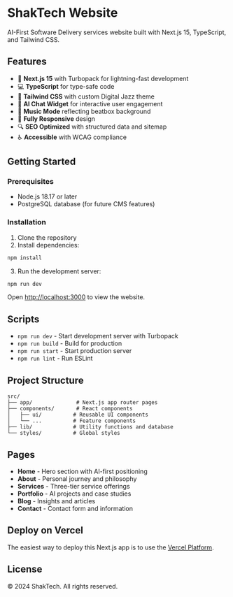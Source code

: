 # ShakTech Website

AI-First Software Delivery services website built with Next.js 15, TypeScript, and Tailwind CSS.

## Features

- 🚀 **Next.js 15** with Turbopack for lightning-fast development
- 💻 **TypeScript** for type-safe code
- 🎨 **Tailwind CSS** with custom Digital Jazz theme
- 🤖 **AI Chat Widget** for interactive user engagement
- 🎵 **Music Mode** reflecting beatbox background
- 📱 **Fully Responsive** design
- 🔍 **SEO Optimized** with structured data and sitemap
- ♿ **Accessible** with WCAG compliance

## Getting Started

### Prerequisites

- Node.js 18.17 or later
- PostgreSQL database (for future CMS features)

### Installation

1. Clone the repository
2. Install dependencies:
```bash
npm install
```

3. Run the development server:
```bash
npm run dev
```

Open [http://localhost:3000](http://localhost:3000) to view the website.

## Scripts

- `npm run dev` - Start development server with Turbopack
- `npm run build` - Build for production
- `npm run start` - Start production server
- `npm run lint` - Run ESLint

## Project Structure

```
src/
├── app/              # Next.js app router pages
├── components/       # React components
│   ├── ui/          # Reusable UI components
│   └── ...          # Feature components
├── lib/             # Utility functions and database
└── styles/          # Global styles
```

## Pages

- **Home** - Hero section with AI-first positioning
- **About** - Personal journey and philosophy
- **Services** - Three-tier service offerings
- **Portfolio** - AI projects and case studies
- **Blog** - Insights and articles
- **Contact** - Contact form and information

## Deploy on Vercel

The easiest way to deploy this Next.js app is to use the [Vercel Platform](https://vercel.com).

## License

© 2024 ShakTech. All rights reserved.
